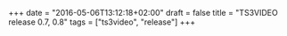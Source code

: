 +++
date = "2016-05-06T13:12:18+02:00"
draft = false
title = "TS3VIDEO release 0.7, 0.8"
tags = ["ts3video", "release"]
+++

